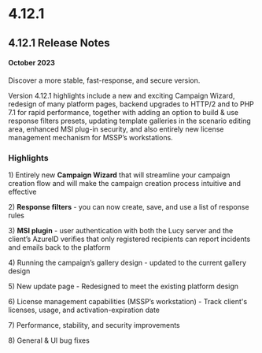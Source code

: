 # 4.12.1

## 4.12.1 Release Notes <a href="#release_notes" id="release_notes"></a>

#### October 2023

Discover a more stable, fast-response, and secure version.

Version 4.12.1 highlights include a new and exciting Campaign Wizard, redesign of many platform pages, backend upgrades to HTTP/2 and to PHP 7.1 for rapid performance, together with adding an option to build & use response filters presets, updating template galleries in the scenario editing area, enhanced MSI plug-in security, and also entirely new license management mechanism for MSSP’s workstations.

### Highlights <a href="#the_following_topics_were_addressed" id="the_following_topics_were_addressed"></a>

1\) Entirely new **Campaign Wizard** that will streamline your campaign creation flow and will make the campaign creation process intuitive and effective

2\) **Response filters** - you can now create, save, and use a list of response rules

3\) **MSI plugin** - user authentication with both the Lucy server and the client’s AzureID verifies that only registered recipients can report incidents and emails back to the platform

4\) Running the campaign’s gallery design - updated to the current gallery design

5\) New update page - Redesigned to meet the existing platform design

6\) License management capabilities (MSSP’s workstation) - Track client's licenses, usage, and activation-expiration date

7\) Performance, stability, and security improvements

8\) General & UI bug fixes
